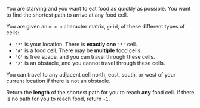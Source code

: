 You are starving and you want to eat food as quickly as possible. You want to find the shortest path to arrive at any food cell.

You are given an `m x n` character matrix, `grid`, of these different types of cells:

- `'*'` is your location. There is **exactly one** `'*'` cell.
- `'#'` is a food cell. There may be **multiple** food cells.
- `'O'` is free space, and you can travel through these cells.
- `'X'` is an obstacle, and you cannot travel through these cells.

You can travel to any adjacent cell north, east, south, or west of your current location if there is not an obstacle.

Return the **length** of the shortest path for you to reach **any** food cell. If there is no path for you to reach food, return `-1`.